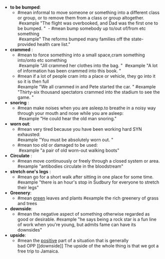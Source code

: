- **to be bumped**: 
	- #mean informal to move someone or something into a different class or group, or to remove them from a class or group altogether.  
		 #example "The flight was overbooked, and Dad was the first one to be bumped. "
	 - #mean bump somebody up to/out of/from etc something  
		 #example" The reforms bumped many families off the state-provided health care list."
- **crammed** : 
	- #mean to force something into a small space,cram something into/onto etc something  
		 #example "Jill crammed her clothes into the bag. " 
		 #example "A lot of information has been crammed into this book.  "
	 - #mean if a lot of people cram into a place or vehicle, they go into it so it is then full  
		#example "We all crammed in and Pete started the car.  "
		#example "Thirty-six thousand spectators crammed into the stadium to see the game.  "
- **snoring** :  
	- #mean make noises when you are asleep.to breathe in a noisy way through your mouth and nose while you are asleep:  
		 #example "He could hear the old man snoring."
- **worn out**:
	- #mean very tired because you have been working hard SYN exhausted:  
		#example "You must be absolutely worn out. " 
	- #mean too old or damaged to be used:  
		 #example "a pair of old worn-out walking boots"
- **Circulate** : 
	- #mean move continuously or freely through a closed system or area.
		#example "antibodies circulate in the bloodstream"
- **stretch one's legs** : 
	- #mean go for a short walk after sitting in one place for some time.
	#example "there is an hour's stop in Sudbury for everyone to stretch their legs"
- **Greenery**:
	- #mean [green](https://www.ldoceonline.com/dictionary/green "green") leaves and plants
		#example the rich greenery of grass and trees
- **downside**:
	- #mean the negative aspect of something otherwise regarded as good or desirable.
		#example "he says being a rock star is a fun line of work when you're young, but admits fame can have its downsides"
- **upside**:
	- #mean the [positive](https://www.ldoceonline.com/dictionary/positive "positive") part of a situation that is generally bad OPP [[downside]] The upside of the whole thing is that we got a free trip to Jamaica.